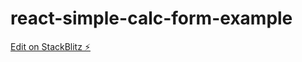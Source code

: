 # react-simple-calc-form-example

[Edit on StackBlitz ⚡️](https://stackblitz.com/edit/react-simple-calc-form-example-nzkffs)